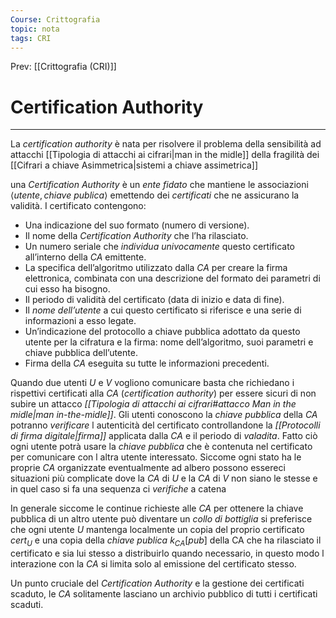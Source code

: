 ```yaml
---
Course: Crittografia
topic: nota
tags: CRI
---
```


Prev: [[Crittografia (CRI)]]

# Certification Authority
---
La _certification authority_ è nata per risolvere il problema della sensibilità ad attacchi [[Tipologia di attacchi ai cifrari|man in the midle]] della fragilità dei [[Cifrari a chiave Asimmetrica|sistemi a chiave assimetrica]]

una _Certification Authority_ è un _ente fidato_ che mantiene le associazioni $\langle utente ,chiave \ publica\rangle$ emettendo dei _certificati_ che ne assicurano la validità.
I certificato contengono:
+ Una indicazione del suo formato (numero di versione). 
+ Il nome della _Certification Authority_ che l’ha rilasciato. 
+  Un numero seriale che _individua univocamente_ questo certificato all’interno della _CA_ emittente. 
+  La specifica dell’algoritmo utilizzato dalla _CA_ per creare la firma elettronica, combinata con una descrizione del formato dei parametri di cui esso ha bisogno. 
+  Il periodo di validità del certificato (data di inizio e data di fine). 
+  Il _nome dell’utente_ a cui questo certificato si riferisce e una serie di informazioni a esso legate. 
+  Un’indicazione del protocollo a chiave pubblica adottato da questo utente per la cifratura e la firma: nome dell’algoritmo, suoi parametri e chiave pubblica dell’utente. 
+  Firma della _CA_ eseguita su tutte le informazioni precedenti.


Quando due utenti $U$ e $V$ vogliono comunicare basta che richiedano i rispettivi certificati alla _CA_ (_certification authority_) per essere sicuri di non subire un attacco _[[Tipologia di attacchi ai cifrari#attacco Man in the midle|man in-the-midle]]_.
Gli utenti conoscono la _chiave pubblica_ della _CA_ potranno _verificare_ l autenticità del certificato controllandone la _[[Protocolli di firma digitale|firma]]_ applicata dalla $CA$ e il periodo di _valadita_. 
Fatto ciò ogni utente potrà usare la _chiave pubblica_ che è contenuta nel certificato per comunicare con l altra utente interessato.
Siccome ogni stato ha le proprie _CA_ organizzate eventualmente ad albero possono essereci situazioni più complicate dove la _CA_ di $U$ e la _CA_ di $V$ non siano le stesse e in quel caso si fa una sequenza ci _verifiche_ a catena

In generale siccome le continue richieste alle _CA_ per ottenere la chiave pubblica di un altro utente può diventare un _collo di bottiglia_ si preferisce che ogni utente $U$ mantenga localmente un copia del proprio certificato $cert_{U}$ e una copia della _chiave publica_  $k_{CA}[pub]$ della CA che ha rilasciato il certificato e sia lui stesso a distribuirlo quando necessario, in questo modo l interazione con la _CA_ si limita solo al emissione del certificato stesso.


Un punto cruciale del _Certification Authority_ e la gestione dei certificati scaduto, le _CA_ solitamente lasciano un archivio pubblico di tutti i certificati scaduti.
